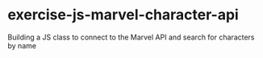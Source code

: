 # exercise-js-marvel-character-api
Building a JS class to connect to the Marvel API and search for characters by name
